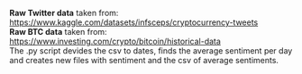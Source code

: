 <b>Raw Twitter data</b> taken from: https://www.kaggle.com/datasets/infsceps/cryptocurrency-tweets <br>
<b>Raw BTC data</b> taken from: https://www.investing.com/crypto/bitcoin/historical-data <br>
The .py script devides the csv to dates, finds the average sentiment per day and creates new files with sentiment and the csv of average sentiments.

